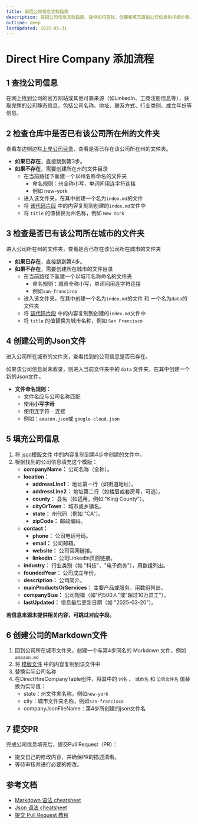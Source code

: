 ```yaml
---
title: 直招公司信息文档指南
description: 直招公司信息文档指南，提供如何查找、创建和填充直招公司信息的详细步骤。
outline: deep
lastUpdated: 2025-05-31
---
```


# Direct Hire Company 添加流程

## 1 查找公司信息

在网上找到公司的官方网站或其他可靠来源（如LinkedIn、工商注册信息等），获取完整的公司静态信息，包括公司名称、地址、联系方式、行业类别、成立年份等信息。

## 2 检查仓库中是否已有该公司所在州的文件夹

查看左边侧边栏[上岸公司目录](/direct-hire-company/overview.md)，查看是否已存在该公司所在州的文件夹。

- **如果已存在**，直接跳到第3步。
- **如果不存在**，需要创建所在州的文件目录
    - 在当前路径下新建一个以州名称命名的文件夹
      - 命名规则：州全称小写，单词间用连字符连接
      - 例如 new-york
    - 进入该文件夹，在其中创建一个名为`index.md`的文件
    - 将 [该代码片段](/guide/direct-hire-company-utils/company-info-template.md#state-folder-index-md-file) 中的内容复制到创建的`index.md`文件中
    - 将 `title` 的值替换为州名称，例如 `New York`

## 3 检查是否已有该公司所在城市的文件夹

进入公司所在州的文件夹，查看是否已存在该公司所在城市的文件夹

- **如果已存在**，直接跳到第4步。
- **如果不存在**，需要创建所在城市的文件目录
    - 在当前路径下新建一个以城市名称命名的文件夹
      - 命名规则：城市全称小写，单词间用连字符连接
      - 例如`san-francisco`
    - 进入该文件夹，在其中创建一个名为`index.md`的文件 和 一个名为`data`的文件夹
    - 将 [该代码片段](/guide/direct-hire-company-utils/company-info-template.md#city-folder-index-md-file) 中的内容复制到创建的`index.md`文件中
    - 将 `title` 的值替换为城市名称，例如 `San Francisco`

## 4 创建公司的Json文件

进入公司所在城市的文件夹，查看找到的公司信息是否已存在。

如果该公司信息尚未收录，则进入当前文件夹中的 `data` 文件夹，在其中创建一个新的Json文件。

- **文件命名规则：**
    - 文件名应与公司名称匹配
    - 使用**小写字母**
    - 使用连字符 `-` 连接
    - 例如：`amazon.json`或 `google-cloud.json`

## 5 填充公司信息

1. 将 [json模版文件](/guide/direct-hire-company-utils/company-info-json-template.md) 中的内容复制到第4步中创建的文件中。
2. 根据找到的公司信息填充这个模版：
    - **companyName：** 公司名称（全称）。
    - **location：**
        - **addressLine1：** 地址第一行（如街道地址）。
        - **addressLine2：** 地址第二行（如楼层或套房号，可选）。
        - **county：** 县名（如适用，例如 "King County"）。
        - **cityOrTown：** 城市或乡镇名。
        - **state：** 州代码（例如 "CA"）。
        - **zipCode：** 邮政编码。
    - **contact：**
        - **phone：** 公司电话号码。
        - **email：** 公司邮箱。
        - **website：** 公司官网链接。
        - **linkedin：** 公司LinkedIn页面链接。
    - **industry：** 行业类别（如 "科技"、"电子商务"），用数组列出。
    - **foundedYear：** 公司成立年份。
    - **description：** 公司简介。
    - **mainProductsOrServices：** 主要产品或服务，用数组列出。
    - **companySize：** 公司规模（如"约500人"或"超过10万员工"）。
    - **lastUpdated：** 信息最后更新日期（如 "2025-03-20"）。

**若信息来源未提供相关内容，可跳过对应字段。**

## 6 创建公司的Markdown文件

1. 回到公司所在城市文件夹，创建一个与第4步同名的 Markdown 文件，例如 `amazon.md`
2. 将 [模版文件](/guide/direct-hire-company-utils/company-info-template.md#company-file) 中的内容复制到该文件中
3. 替换实际公司名称
4. 在DirectHireCompanyTable组件，将其中的 `州名` 、 `城市名` 和 `公司文件名` 值替换为实际值：
    - state：州文件夹名称，例如`new-york`
    - city：城市文件夹名称，例如`san-francisco`
    - companyJsonFileName：第4步所创建的json文件名

## 7 提交PR

完成公司信息填充后，提交Pull Request（PR）：

- 提交自己的修改内容，并确保PR的描述清晰。
- 等待审核并进行必要的修改。

## 参考文档

- [Markdown 语法 cheatsheet](https://jobcompass.atomeocean.com/guide/markdown-cheatsheet.html)
- [Json 语法 cheatsheet](https://jobcompass.atomeocean.com/guide/json-cheatsheet.html)
- [提交 Pull Request 教程](https://www.youtube.com/watch?v=Jp7aMDVXvwM)